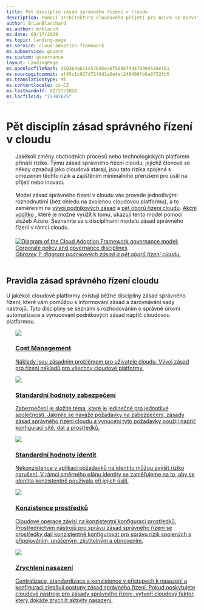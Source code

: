 ```yaml
---
title: Pět disciplín zásad správného řízení v cloudu
description: Pomocí architektury cloudového přijetí pro Azure se dozvíte o Cost Management, akceleraci nasazení, standardních hodnotách identity, konzistenci prostředků a směrném plánu zabezpečení.
author: BrianBlanchard
ms.author: brblanch
ms.date: 09/17/2019
ms.topic: landing-page
ms.service: cloud-adoption-framework
ms.subservice: govern
ms.custom: governance
layout: LandingPage
ms.openlocfilehash: d50364a621e57b95e26f5686f4d470984530e161
ms.sourcegitcommit: af45c1c027d7246d1a6e4ec248406fb9a8752fb5
ms.translationtype: MT
ms.contentlocale: cs-CZ
ms.lasthandoff: 02/27/2020
ms.locfileid: "77707675"
---
```

# <a name="the-five-disciplines-of-cloud-governance"></a>Pět disciplín zásad správného řízení v cloudu

<!-- markdownlint-disable MD033 -->

<ul class="panelContent cardsI">
    <li style="display: flex; flex-direction: column;">
        <div class="cardSize">
            <div class="cardPadding" style="padding-bottom:10px;">
                <div class="card" style="padding-bottom:10px;">
                    <div class="cardText" style="padding-left:0px;">
Jakékoli změny obchodních procesů nebo technologických platforem přináší riziko. Týmu zásad správného řízení cloudu, jejichž členové se někdy označují jako cloudová starají, jsou tato rizika spojená s omezením těchto rizik a zajištěním minimálního přerušení pro úsilí na přijetí nebo inovaci.<br/><br/>Model zásad správného řízení v cloudu vás provede jednotlivými rozhodnutími (bez ohledu na zvolenou cloudovou platformu), a to zaměřením na <a href="./corporate-policy.md">vývoj podnikových zásad</a> a <a href="#disciplines-of-cloud-governance">pět oborů řízení cloudu</a>. <a href="./guides/index.md">Akční vodítko</a> , které je možné využít k tomu, ukazují tento model pomocí služeb Azure. Seznamte se s disciplínami modelu zásad správného řízení v rámci cloudu.
                    </div>
                </div>
            </div>
        </div>
    </li>
    <li style="display: flex; flex-direction: column;">
        <a href="../_images/operational-transformation-govern-highres.png" style="display: flex; flex-direction: column; flex: 1 0 auto;">
            <div class="cardSize">
                <div class="cardPadding" style="padding-bottom:10px;">
                    <div class="card" style="padding-bottom:10px;">
                        <div class="cardText" style="padding-left:0px;">
    <img src="../_images/operational-transformation-govern-highres.png" alt="Diagram of the Cloud Adoption Framework governance model: Corporate policy and governance disciplines">
    <br>
    <i>Obrázek 1: diagram podnikových zásad a pět oborů řízení cloudu.</i>
                        </div>
                    </div>
                </div>
            </div>
        </a>
    </li>
</ul>

<!-- markdownlint-enable MD033 -->

## <a name="disciplines-of-cloud-governance"></a>Pravidla zásad správného řízení cloudu

U jakékoli cloudové platformy existují běžné disciplíny zásad správného řízení, které vám pomůžou s informování zásad a zarovnávání sady nástrojů. Tyto disciplíny se seznámí s rozhodováním o správné úrovni automatizace a vynucování podnikových zásad napříč cloudovou platformou.

<!-- markdownlint-disable MD033 -->

<ul class="panelContent cardsA">
<li style="display: flex; flex-direction: column;">
    <a href="./cost-management/index.md" style="display: flex; flex-direction: column; flex: 1 0 auto;">
        <div class="cardSize" style="flex: 1 0 auto; display: flex;">
            <div class="cardPadding" style="display: flex;">
                <div class="card">
                    <div class="cardImageOuter">
                        <div class="cardImage">
                            <img src="../_images/govern/cost-management.png" class="x-hidden-focus"/>
                        </div>
                    </div>
                    <div class="cardText">
                        <h3>Cost Management</h3>
                        <p>Náklady jsou zásadním problémem pro uživatele cloudu. Vývoj zásad pro řízení nákladů pro všechny cloudové platformy.</p>
                    </div>
                </div>
            </div>
        </div>
    </a>
</li>
<li style="display: flex; flex-direction: column;">
    <a href="./security-baseline/index.md" style="display: flex; flex-direction: column; flex: 1 0 auto;">
        <div class="cardSize" style="flex: 1 0 auto; display: flex;">
            <div class="cardPadding" style="display: flex;">
                <div class="card">
                    <div class="cardImageOuter">
                        <div class="cardImage">
                            <img src="../_images/govern/security-baseline.png" class="x-hidden-focus"/>
                        </div>
                    </div>
                    <div class="cardText">
                        <h3>Standardní hodnoty zabezpečení</h3>
                        <p>Zabezpečení je složité téma, které je jedinečné pro jednotlivé společnosti. Jakmile se naváže požadavky na zabezpečení, zásady zásad správného řízení cloudu a vynucení tyto požadavky použijí napříč konfigurací sítě, dat a prostředků.</p>
                    </div>
                </div>
            </div>
        </div>
    </a>
</li>
<li style="display: flex; flex-direction: column;">
    <a href="./identity-baseline/index.md" style="display: flex; flex-direction: column; flex: 1 0 auto;">
        <div class="cardSize" style="flex: 1 0 auto; display: flex;">
            <div class="cardPadding" style="display: flex;">
                <div class="card">
                    <div class="cardImageOuter">
                        <div class="cardImage">
                            <img src="../_images/govern/identity-baseline.png" class="x-hidden-focus"/>
                        </div>
                    </div>
                    <div class="cardText">
                        <h3>Standardní hodnoty identit</h3>
                        <p>Nekonzistence v aplikaci požadavků na identitu můžou zvýšit riziko narušení. V rámci směrného plánu identity se zaměřujeme na to, aby se identita konzistentně používala při jejich úsilí.</p>
                    </div>
                </div>
            </div>
        </div>
    </a>
</li>
<li style="display: flex; flex-direction: column;">
    <a href="./resource-consistency/index.md" style="display: flex; flex-direction: column; flex: 1 0 auto;">
        <div class="cardSize" style="flex: 1 0 auto; display: flex;">
            <div class="cardPadding" style="display: flex;">
                <div class="card">
                    <div class="cardImageOuter">
                        <div class="cardImage">
                            <img src="../_images/govern/resource-consistency.png" class="x-hidden-focus"/>
                        </div>
                    </div>
                    <div class="cardText">
                        <h3>Konzistence prostředků</h3>
                        <p>Cloudové operace závisí na konzistentní konfiguraci prostředků. Prostřednictvím nástrojů pro správu zásad správného řízení se prostředky dají konzistentně konfigurovat pro správu rizik spojených s připojováním, unášeným, zjistitelným a obnovením.</p>
                    </div>
                </div>
            </div>
        </div>
    </a>
</li>
<li style="display: flex; flex-direction: column;">
    <a href="./deployment-acceleration/index.md" style="display: flex; flex-direction: column; flex: 1 0 auto;">
        <div class="cardSize" style="flex: 1 0 auto; display: flex;">
            <div class="cardPadding" style="display: flex;">
                <div class="card">
                    <div class="cardImageOuter">
                        <div class="cardImage">
                            <img src="../_images/govern/deployment-acceleration.png" class="x-hidden-focus"/>
                        </div>
                    </div>
                    <div class="cardText">
                        <h3>Zrychlení nasazení</h3>
                        <p>Centralizace, standardizace a konzistence v přístupech k nasazení a konfiguraci zlepšují postupy zásad správného řízení. Pokud poskytujete cloudové nástroje pro zásady správného řízení, vytvoří cloudový faktor, který dokáže zrychlit aktivity nasazení.</p>
                    </div>
                </div>
            </div>
        </div>
    </a>
</li>
</ul>

<!-- markdownlint-enable MD033 -->
